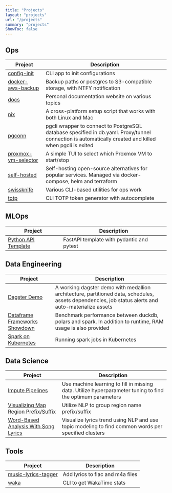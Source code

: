 ```yaml
---
title: "Projects"
layout: "projects"
url: "/projects"
summary: "projects"
ShowToc: false
---
```


## Ops

| Project                                                                                        | Description                                                                                                                                            |
|------------------------------------------------------------------------------------------------|--------------------------------------------------------------------------------------------------------------------------------------------------------|
| [config-init](https://github.com/kahnwong/config-init)                                         | CLI app to init configurations                                                                                                                         |
| [docker-aws-backup](https://github.com/kahnwong/docker-aws-backup)                             | Backup paths or postgres to S3-compatible storage, with NTFY notification                                                                              |
| [docs](https://docs.karnwong.me)                                                               | Personal documentation website on various topics                                                                                                       |
| [nix](https://www.karnwong.me/posts/2022/12/cross-platform-package-env-management-with-nix/)   | A cross-platform setup script that works with both Linux and Mac                                                                                       |
| [pgconn](https://github.com/kahnwong/pgconn)                                                   | pgcli wrapper to connect to PostgreSQL database specified in db.yaml. Proxy/tunnel connection is automatically created and killed when pgcli is exited |
| [proxmox-vm-selector](https://github.com/kahnwong/proxmox-vm-selector)                         | A simple TUI to select which Proxmox VM to start/stop                                                                                                  |
| [self-hosted](https://github.com/kahnwong/self-hosted)                                         | Self-hosting open-source alternatives for popular services. Managed via docker-compose, helm and terraform                                             |
| [swissknife](https://github.com/kahnwong/swissknife)                                           | Various CLI-based utilities for ops work                                                                                                               |
| [totp](https://github.com/kahnwong/totp)                                                       | CLI TOTP token generator with autocomplete                                                                                                             |

## MLOps

| Project                                                                | Description                               |
|------------------------------------------------------------------------|-------------------------------------------|
| [Python API Template](https://github.com/kahnwong/python-api-template) | FastAPI template with pydantic and pytest |

## Data Engineering

| Project                                                                                           | Description                                                                                                                                         |
|---------------------------------------------------------------------------------------------------|-----------------------------------------------------------------------------------------------------------------------------------------------------|
| [Dagster Demo](https://github.com/kahnwong/dagster-demo)                                          | A working dagster demo with medallion architecture, partitioned data, schedules, assets dependencies, job status alerts and auto-materialize assets |
| [Dataframe Frameworks Showdown](https://www.karnwong.me/posts/2023/04/duckdb-vs-polars-vs-spark/) | Benchmark performance between duckdb, polars and spark. In addition to runtime, RAM usage is also provided                                          |
| [Spark on Kubernetes](https://www.karnwong.me/posts/2023/09/spark-on-kubernetes/)                 | Running spark jobs in Kubernetes                                                                                                                    |

## Data Science

| Project                                                                                                             | Description                                                                                                |
|---------------------------------------------------------------------------------------------------------------------|------------------------------------------------------------------------------------------------------------|
| [Impute Pipelines](https://www.karnwong.me/posts/2020/05/impute-pipelines/)                                         | Use machine learning to fill in missing data. Utilize hyperparameter tuning to find the optimum parameters |
| [Visualizing Map Region Prefix/Suffix](https://www.karnwong.me/posts/2020/09/visualizing-map-region-prefix-suffix/) | Utilize NLP to group region name prefix/suffix                                                             |
| [Word-Based Analysis With Song Lyrics](https://www.karnwong.me/posts/2020/04/word-based-analysis-with-song-lyrics/) | Visualize lyrics trend using NLP and use topic modeling to find common words per specified clusters        |

## Tools

| Project                                                                | Description                      |
|------------------------------------------------------------------------|----------------------------------|
| [music-lyrics-tagger](https://github.com/kahnwong/music-lyrics-tagger) | Add lyrics to flac and m4a files |
| [waka](https://github.com/kahnwong/waka)                               | CLI to get WakaTime stats        |
